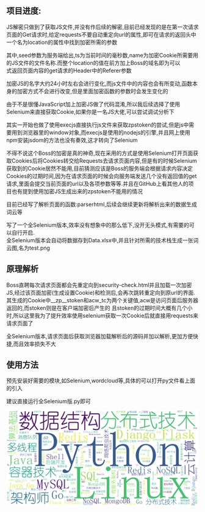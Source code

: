 <h2>项目进度:</h2>
<p>JS解密只做到了获取JS文件,并没有作后续的解密,目前已经发现的是在第一次请求页面的Get请求时,给定requests不要自动重定向url的属性,即可在请求的返回头中一个名为location的属性中找到加密所需的参数</p>
<p>其中,seed参数为服务端给出,ts为当前时间的毫秒数,name为加密Cookie所需要用的JS文件的文件名称.而整个location的值在前方加上Boss的域名即为可以<br>式返回页面内容的get请求的Header中的Referer参数</p>
<p>加密JS的名字大约24小时左右会进行变化,而js文件中的内容也会有所变动,函数本身的加密方式不会进行改变,但是里面加密函数的参数时会发生变化的</p>
<p>由于不是很懂JavaScript加上加密JS做了代码混淆,所以我后续选择了使用Selenium来直接获取Cookie,如果你是一名JS大佬,可以尝试调试分析下</p>
<p>其实一开始也做了使用execjs直接执行js文件来获取zpstoken的尝试,但是js中需要用到浏览器里的window对象,而execjs是使用的nodejs的引擎,并且网上使用npm安装jsdom的方法也没有奏效,这才转向了Selenium</p>
<p>不得不说这个Boss的加密是真的神奇,现在采用的方式是使用Selenium打开页面获取Cookies后将Cookies转交给Requests去请求页面内容,但是有的时候Selenium获取到的Cookie居然不能用,目前猜测应该是Boss的服务端会根据请求内容决定Cookies的过期时间,因为在请求页面的时候会向服务端发送几个没有返回值的get请求,里面会提交当前页面的url以及各项参数等等.并且在GitHub上看其他人的项目也有提到使用加密JS生成出来的zpstoken不能用的情况</p>
<p>目前已经写了解析页面的函数:parserhtml,后续会继续更新将解析出来的数据生成词云等</p>
<p>写了一个全Selenium版本,效率没有想象中的那么低下,没开无头模式,有需要的可以自行开启.<br>全Selenium版本会自动将数据存到Data.xlsx中,并且针对所需的技术栈生成一张词云图,名为test.png</p>
<h2>原理解析</h2>
<p>Boss直聘每次请求页面都会先重定向到security-check.html并且加载一次加密JS,经过该页面加密(生成设置Cookie)和检测后,会再次跳转重定向到原url的界面.其生成的Cookie中__zp__stoken和acw_tc为两个关键值,acw是访问页面后服务器返回的,而stoken则是在客户端加密后产生的
且stoken的过期时间大概有几个小时,所以这里我为了提升效率使用selenium获取一次Cookie后就直接用requests来请求页面了
</p>
<p>全Selenium版本,请求页面后获取浏览器加载解析后的源码并加以解析,更加方便快捷,而且效率损失不大</p>
<h2>使用方法</h2>
<p>预先安装好需要的模块,如Selenium,wordcloud等,具体的可以打开py文件看上面的引入</p>
<p>建议直接运行全Selenium版.py即可</p>
<img src="test.png">
